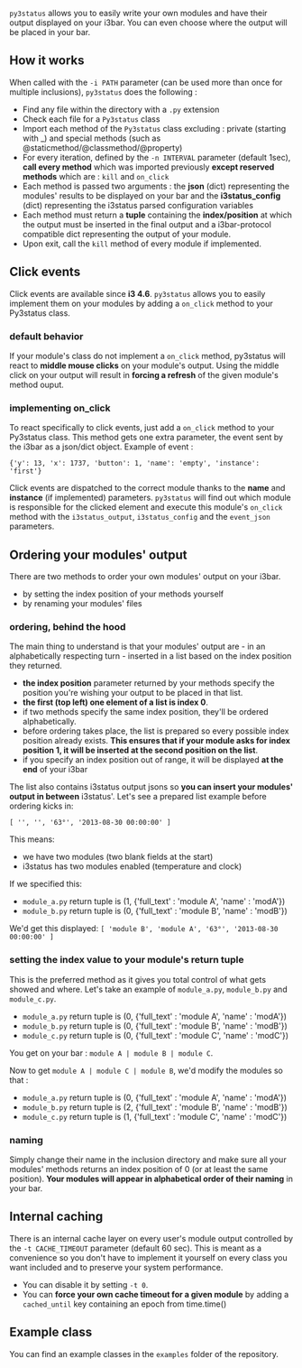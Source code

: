 `py3status` allows you to easily write your own modules and have their output displayed on your i3bar. You can even choose where the output will be placed in your bar.

## How it works
When called with the `-i PATH` parameter (can be used more than once for multiple inclusions), `py3status` does the following :
* Find any file within the directory with a `.py` extension
* Check each file for a `Py3status` class
* Import each method of the `Py3status` class excluding : private (starting with _) and special methods (such as @staticmethod/@classmethod/@property)
* For every iteration, defined by the `-n INTERVAL` parameter (default 1sec), **call every method** which was imported previously **except reserved methods** which are : `kill` and `on_click`
* Each method is passed two arguments : the **json** (dict) representing the modules' results to be displayed on your bar and the **i3status_config** (dict) representing the i3status parsed configuration variables
* Each method must return a **tuple** containing the **index/position** at which the output must be inserted in the final output and a i3bar-protocol compatible dict representing the output of your module.
* Upon exit, call the `kill` method of every module if implemented.

## Click events
Click events are available since **i3 4.6**. `py3status` allows you to easily implement them on your modules by adding a `on_click` method to your Py3status class.

### default behavior
If your module's class do not implement a `on_click` method, py3status will react to **middle mouse clicks** on your module's output. Using the middle click on your output will result in **forcing a refresh** of the given module's method ouput.

### implementing on_click
To react specifically to click events, just add a `on_click` method to your Py3status class. This method gets one extra parameter, the event sent by the i3bar as a json/dict object. Example of event :

`{'y': 13, 'x': 1737, 'button': 1, 'name': 'empty', 'instance': 'first'}`

Click events are dispatched to the correct module thanks to the **name** and **instance** (if implemented) parameters. `py3status` will find out which module is responsible for the clicked element and execute this module's `on_click` method with the `i3status_output`, `i3status_config` and the `event_json` parameters.

## Ordering your modules' output
There are two methods to order your own modules' output on your i3bar.
* by setting the index position of your methods yourself
* by renaming your modules' files

### ordering, behind the hood
The main thing to understand is that your modules' output are - in an alphabetically respecting turn - inserted in a list based on the index position they returned.
* **the index position** parameter returned by your methods specify the position you're wishing your output to be placed in that list.
* **the first (top left) one element of a list is index 0**.
* if two methods specify the same index position, they'll be ordered alphabetically.
* before ordering takes place, the list is prepared so every possible index position already exists. **This ensures that if your module asks for index position 1, it will be inserted at the second position on the list**.
* if you specify an index position out of range, it will be displayed **at the end** of your i3bar

The list also contains i3status output jsons so **you can insert your modules' output in between** i3status'. Let's see a prepared list example before ordering kicks in:

`[ '', '', '63°', '2013-08-30 00:00:00' ]`

This means:
* we have two modules (two blank fields at the start)
* i3status has two modules enabled (temperature and clock)

If we specified this:
* `module_a.py` return tuple is (1, {'full_text' : 'module A', 'name' : 'modA'})
* `module_b.py` return tuple is (0, {'full_text' : 'module B', 'name' : 'modB'})

We'd get this displayed:
`[ 'module B', 'module A', '63°', '2013-08-30 00:00:00' ]`

### setting the index value to your module's return tuple
This is the preferred method as it gives you total control of what gets showed and where. Let's take an example of `module_a.py`, `module_b.py` and `module_c.py`.
* `module_a.py` return tuple is (0, {'full_text' : 'module A', 'name' : 'modA'})
* `module_b.py` return tuple is (0, {'full_text' : 'module B', 'name' : 'modB'})
* `module_c.py` return tuple is (0, {'full_text' : 'module C', 'name' : 'modC'})

You get on your bar : `module A | module B | module C`.

Now to get `module A | module C | module B`, we'd modify the modules so that :
* `module_a.py` return tuple is (0, {'full_text' : 'module A', 'name' : 'modA'})
* `module_b.py` return tuple is (2, {'full_text' : 'module B', 'name' : 'modB'})
* `module_c.py` return tuple is (1, {'full_text' : 'module C', 'name' : 'modC'})

### naming
Simply change their name in the inclusion directory and make sure all your modules' methods returns an index position of 0 (or at least the same position). **Your modules will appear in alphabetical order of their naming** in your bar.

## Internal caching
There is an internal cache layer on every user's module output controlled by the `-t CACHE_TIMEOUT` parameter (default 60 sec). This is meant as a convenience so you don't have to implement it yourself on every class you want included and to preserve your system performance.
* You can disable it by setting `-t 0`.
* You can **force your own cache timeout for a given module** by adding a `cached_until` key containing an epoch from time.time()

## Example class
You can find an example classes in the `examples` folder of the repository.
